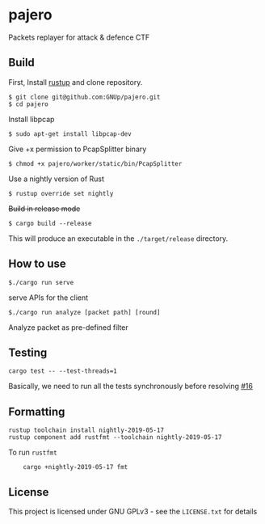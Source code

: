 # pajero

Packets replayer for attack &amp; defence CTF

## Build

First, Install [rustup](https://rustup.rs/) and clone repository.

```shell
$ git clone git@github.com:GNUp/pajero.git
$ cd pajero
```

Install libpcap

```shell
$ sudo apt-get install libpcap-dev
```

Give +x permission to PcapSplitter binary

```shell
$ chmod +x pajero/worker/static/bin/PcapSplitter
```

Use a nightly version of Rust

```shell
$ rustup override set nightly
```

~~Build in release mode~~

```shell
$ cargo build --release
```

This will produce an executable in the `./target/release` directory.

## How to use

```
$./cargo run serve
```

serve APIs for the client

```
$./cargo run analyze [packet path] [round]
```

Analyze packet as pre-defined filter

## Testing

```
cargo test -- --test-threads=1
```

Basically, we need to run all the tests synchronously before resolving [#16](https://github.com/GNUp/pajero/issues/26)

## Formatting

```
rustup toolchain install nightly-2019-05-17
rustup component add rustfmt --toolchain nightly-2019-05-17
```

To run `rustfmt`

```
    cargo +nightly-2019-05-17 fmt
```

## License

This project is licensed under GNU GPLv3 - see the `LICENSE.txt` for details
